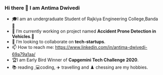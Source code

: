 ### Hi there 👋 I am Antima Dwivedi


- :mortar_board:I am an undergraduate Student of Rajkiya Engineering College,Banda:post_office:
- 🔭 I’m currently working on project named <b>Accident Prone Detection in Vehicles</b>.:car:
- 👯 I’m looking to collaborate on <b>tech-startups</b>.
- 📫 How to reach me: https://www.linkedin.com/in/antima-dwivedi-69a79a1aa/<br>
- :trophy:I am Early Bird Winner of <b>Capgemini Tech Challenge  2020</b>.
- :books: reading ,:computer:coding, :airplane: travelling and :chess_pawn: chessing are my hobbies.
 

